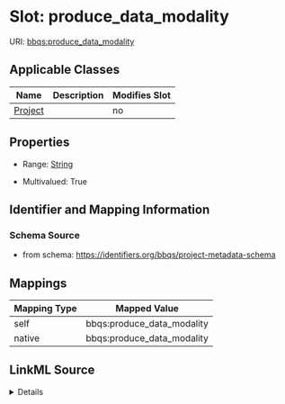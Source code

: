

# Slot: produce_data_modality



URI: [bbqs:produce_data_modality](https://identifiers.org/bbqs/project-metadata-schemaproduce_data_modality)



<!-- no inheritance hierarchy -->





## Applicable Classes

| Name | Description | Modifies Slot |
| --- | --- | --- |
| [Project](Project.md) |  |  no  |







## Properties

* Range: [String](String.md)

* Multivalued: True





## Identifier and Mapping Information







### Schema Source


* from schema: https://identifiers.org/bbqs/project-metadata-schema




## Mappings

| Mapping Type | Mapped Value |
| ---  | ---  |
| self | bbqs:produce_data_modality |
| native | bbqs:produce_data_modality |




## LinkML Source

<details>
```yaml
name: produce_data_modality
from_schema: https://identifiers.org/bbqs/project-metadata-schema
rank: 1000
alias: produce_data_modality
owner: Project
domain_of:
- Project
range: string
multivalued: true

```
</details>